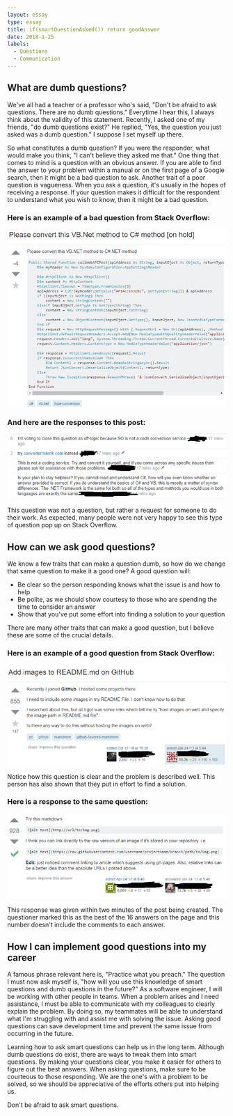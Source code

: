 ```yaml
---
layout: essay
type: essay
title: if(smartQuestionAsked()) return goodAnswer
date: 2018-1-25
labels:
  - Questions
  - Communication
---
```


## What are dumb questions? ##

We've all had a teacher or a professor who's said, "Don't be afraid to ask questions.  There are no dumb questions."  Everytime I hear this, I always think about the validity of this statement.  Recently, I asked one of my friends, "do dumb questions exist?"  He replied, "Yes, the question you just asked was a dumb question."  I suppose I set myself up there.

So what constitutes a dumb question?  If you were the responder, what would make you think, "I can't believe they asked me that."  One thing that comes to mind is a question with an obvious answer.  If you are able to find the answer to your problem within a manual or on the first page of a Google search, then it might be a bad question to ask.  Another trait of a poor question is vagueness.  When you ask a question, it's usually in the hopes of receiving a response.  If your question makes it difficult for the respondent to understand what you wish to know, then it might be a bad question.

### Here is an example of a bad question from Stack Overflow: ###
![A bad question from Stack Overflow](/images/bad_question_SO.png)

### And here are the responses to this post: ###
![Responses to the bad question](/images/bad_answer_SO.png)

This question was not a question, but rather a request for someone to do their work.  As expected, many people were not very happy to see this type of question pop up on Stack Overflow. 

## How can we ask good questions? ##

We know a few traits that can make a question dumb, so how do we change that same question to make it a good one?  A good question will:
* Be clear so the person responding knows what the issue is and how to help
* Be polite, as we should show courtesy to those who are spending the time to consider an answer
* Show that you've put some effort into finding a solution to your question

There are many other traits that can make a good question, but I believe these are some of the crucial details.

### Here is an example of a good question from Stack Overflow: ###
![A good question from Stack Overflow](/images/good_question_SO.png)

Notice how this question is clear and the problem is described well.  This person has also shown that they put in effort to find a solution.

### Here is a response to the same question: ###
![A response to the good question](/images/good_answer_SO.png)

This response was given within two minutes of the post being created. The questioner marked this as the best of the 16 answers on the page and this number doesn't include the comments to each answer.

## How I can implement good questions into my career ##

A famous phrase relevant here is, "Practice what you preach."  The question I must now ask myself is, "how will you use this knowledge of smart questions and dumb questions in the future?"  As a software engineer, I will be working with other people in teams.  When a problem arises and I need assistance, I must be able to communicate with my colleagues to clearly explain the problem.  By doing so, my teammates will be able to understand what I'm struggling with and assist me with solving the issue.  Asking good questions can save development time and prevent the same issue from occurring in the future.

Learning how to ask smart questions can help us in the long term.  Although dumb questions do exist, there are ways to tweak them into smart questions.  By making your questions clear, you make it easier for others to figure out the best answers.  When asking questions, make sure to be courteous to those responding.  We are the one's with a problem to be solved, so we should be appreciative of the efforts others put into helping us.  

Don't be afraid to ask smart questions.
